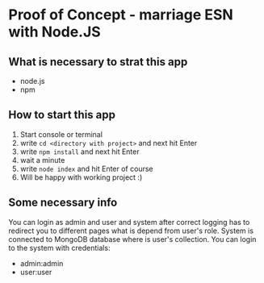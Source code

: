 # Proof of Concept - marriage ESN with Node.JS
## What is necessary to strat this app
* node.js
* npm
## How to start this app
1. Start console or terminal
2. write `cd <directory with project>` and next hit Enter
3. write `npm install` and next hit Enter
4. wait a minute
5. write `node index` and hit Enter of course
6. Will be happy with working project :)
## Some necessary info
You can login as admin and user and system after correct logging has to redirect you to different pages what is depend from user's role.
System is connected to MongoDB database where is user's collection.
You can login to the system with credentials:
* admin:admin
* user:user
